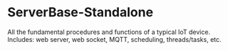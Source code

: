 # ServerBase-Standalone
All the fundamental procedures and functions of a typical IoT device. Includes: web server, web socket, MQTT, scheduling, threads/tasks, etc.
